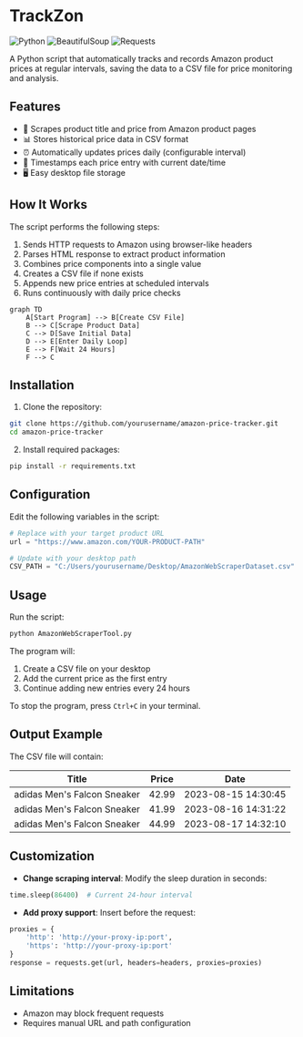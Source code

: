 # TrackZon

![Python](https://img.shields.io/badge/Python-3.8%2B-blue)
![BeautifulSoup](https://img.shields.io/badge/BeautifulSoup-4.9.3-green)
![Requests](https://img.shields.io/badge/Requests-2.26.0-yellowgreen)

A Python script that automatically tracks and records Amazon product prices at regular intervals, saving the data to a CSV file for price monitoring and analysis.

## Features

- 🛒 Scrapes product title and price from Amazon product pages
- 📊 Stores historical price data in CSV format
- ⏰ Automatically updates prices daily (configurable interval)
- 📅 Timestamps each price entry with current date/time
- 🖥️ Easy desktop file storage

## How It Works

The script performs the following steps:
1. Sends HTTP requests to Amazon using browser-like headers
2. Parses HTML response to extract product information
3. Combines price components into a single value
4. Creates a CSV file if none exists
5. Appends new price entries at scheduled intervals
6. Runs continuously with daily price checks

```mermaid
graph TD
    A[Start Program] --> B[Create CSV File]
    B --> C[Scrape Product Data]
    C --> D[Save Initial Data]
    D --> E[Enter Daily Loop]
    E --> F[Wait 24 Hours]
    F --> C
```

## Installation

1. Clone the repository:
```bash
git clone https://github.com/yourusername/amazon-price-tracker.git
cd amazon-price-tracker
```

2. Install required packages:
```bash
pip install -r requirements.txt
```

## Configuration

Edit the following variables in the script:
```python
# Replace with your target product URL
url = "https://www.amazon.com/YOUR-PRODUCT-PATH"

# Update with your desktop path
CSV_PATH = "C:/Users/yourusername/Desktop/AmazonWebScraperDataset.csv"
```

## Usage

Run the script:
```bash
python AmazonWebScraperTool.py
```

The program will:
1. Create a CSV file on your desktop
2. Add the current price as the first entry
3. Continue adding new entries every 24 hours

To stop the program, press `Ctrl+C` in your terminal.

## Output Example

The CSV file will contain:

Title | Price | Date
------|-------|-----
adidas Men's Falcon Sneaker | 42.99 | 2023-08-15 14:30:45
adidas Men's Falcon Sneaker | 41.99 | 2023-08-16 14:31:22
adidas Men's Falcon Sneaker | 44.99 | 2023-08-17 14:32:10

## Customization

- **Change scraping interval**: Modify the sleep duration in seconds:
```python
time.sleep(86400)  # Current 24-hour interval
```

- **Add proxy support**: Insert before the request:
```python
proxies = {
    'http': 'http://your-proxy-ip:port',
    'https': 'http://your-proxy-ip:port'
}
response = requests.get(url, headers=headers, proxies=proxies)
```

## Limitations

- Amazon may block frequent requests
- Requires manual URL and path configuration
